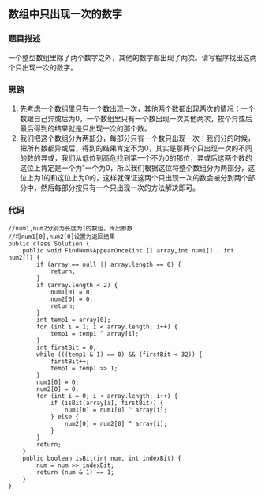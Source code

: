 ## 数组中只出现一次的数字

### 题目描述
一个整型数组里除了两个数字之外，其他的数字都出现了两次。请写程序找出这两个只出现一次的数字。

### 思路
1. 先考虑一个数组里只有一个数出现一次，其他两个数都出现两次的情况：一个数跟自己异或后为0，一个数组里只有一个数出现一次其他两次，挨个异或后最后得到的结果就是只出现一次的那个数。
2. 我们把这个数组分为两部分，每部分只有一个数只出现一次：我们分的时候，把所有数都异或后，得到的结果肯定不为0，其实是那两个只出现一次的不同的数的异或，我们从低位到高危找到第一个不为0的那位，异或后这两个数的这位上肯定是一个为1一个为0，所以我们根据这位将整个数组分为两部分，这位上为1的和这位上为0的，这样就保证这两个只出现一次的数会被分到两个部分中，然后每部分按只有一个只出现一次的方法解决即可。

### 代码
    //num1,num2分别为长度为1的数组。传出参数
    //将num1[0],num2[0]设置为返回结果
    public class Solution {
        public void FindNumsAppearOnce(int [] array,int num1[] , int num2[]) {
            if (array == null || array.length == 0) {
            	return;
            }
            if (array.length < 2) {
            	num1[0] = 0;
            	num2[0] = 0;
            	return;
            }
            int temp1 = array[0];
            for (int i = 1; i < array.length; i++) {
            	temp1 = temp1 ^ array[i];
            }
            int firstBit = 0;
            while (((temp1 & 1) == 0) && (firstBit < 32)) {
            	firstBit++;
            	temp1 = temp1 >> 1;
            }
            num1[0] = 0;
            num2[0] = 0;
            for (int i = 0; i < array.length; i++) {
            	if (isBit(array[i], firstBit)) {
            		num1[0] = num1[0] ^ array[i];
            	} else {
            		num2[0] = num2[0] ^ array[i];
            	}
            }
            return;
        }
    	public boolean isBit(int num, int indexBit) {
    		num = num >> indexBit;
    		return (num & 1) == 1;
    	}
    }
